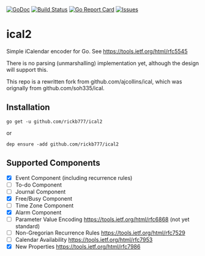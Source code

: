 [![GoDoc](https://img.shields.io/badge/api-Godoc-blue.svg)](https://pkg.go.dev/github.com/rickb777/ical2)
[![Build Status](https://travis-ci.org/rickb777/ical2.svg?branch=master)](https://travis-ci.org/rickb777/ical2/builds)
[![Go Report Card](https://goreportcard.com/badge/github.com/rickb777/ical2)](https://goreportcard.com/report/github.com/rickb777/ical2)
[![Issues](https://img.shields.io/github/issues/rickb777/ical2.svg)](https://github.com/rickb777/ical2/issues)

# ical2

Simple iCalendar encoder for Go. See https://tools.ietf.org/html/rfc5545

There is no parsing (unmarshalling) implementation yet, although the design will support this.

This repo is a rewritten fork from github.com/ajcollins/ical, which was orignally from github.com/soh335/ical.

## Installation

    go get -u github.com/rickb777/ical2

or

    dep ensure -add github.com/rickb777/ical2

## Supported Components

* [x] Event Component (including recurrence rules)
* [ ] To-do Component
* [ ] Journal Component
* [x] Free/Busy Component
* [ ] Time Zone Component
* [x] Alarm Component
* [ ] Parameter Value Encoding https://tools.ietf.org/html/rfc6868 (not yet standard)
* [ ] Non-Gregorian Recurrence Rules https://tools.ietf.org/html/rfc7529
* [ ] Calendar Availability https://tools.ietf.org/html/rfc7953
* [x] New Properties https://tools.ietf.org/html/rfc7986
